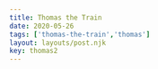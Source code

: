 ```yaml
---
title: Thomas the Train
date: 2020-05-26
tags: ['thomas-the-train','thomas']
layout: layouts/post.njk
key: thomas2
---
```

